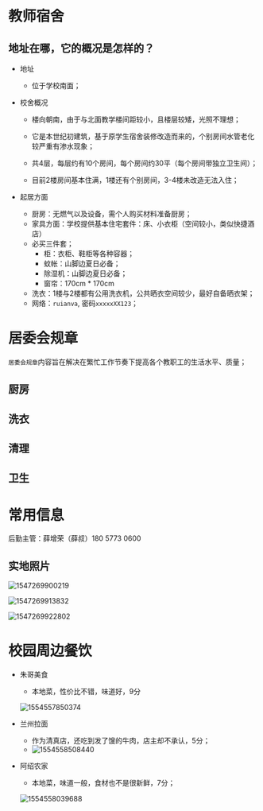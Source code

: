 # 教师宿舍

## 地址在哪，它的概况是怎样的？

- 地址

  - 位于学校南面；
- 校舍概况

  - 楼向朝南，由于与北面教学楼间距较小，且楼层较矮，光照不理想；

  - 它是本世纪初建筑，基于原学生宿舍装修改造而来的，个别房间水管老化较严重有渗水现象；

  - 共4层，每层约有10个房间，每个房间约30平（每个房间带独立卫生间）；

  - 目前2楼房间基本住满，1楼还有个别房间，3-4楼未改造无法入住；

- 起居方面
  - 厨房：无燃气以及设备，需个人购买材料准备厨房；
  - 家具方面：学校提供基本住宅套件：床、小衣柜（空间较小，类似快捷酒店）
  - 必买三件套；
    - 柜：衣柜、鞋柜等各种容器；
    - 蚊帐：山脚边夏日必备；
    - 除湿机：山脚边夏日必备；
    - 窗帘：170cm * 170cm
  - 洗衣：1楼与2楼都有公用洗衣机，公共晒衣空间较少，最好自备晒衣架；
  - 网络：`ruianva`, 密码`xxxxxXX123`；



# 居委会规章

`居委会规章`内容旨在解决在繁忙工作节奏下提高各个教职工的生活水平、质量；



## 厨房

## 洗衣

## 清理

## 卫生





# 常用信息

后勤主管：薛增荣（薛叔）180 5773 0600



## 实地照片

![1547269900219](media/1547269900219.png)

![1547269913832](media/1547269913832.png)

![1547269922802](media/1547269922802.png)





# 校园周边餐饮

- 朱哥美食

  - 本地菜，性价比不错，味道好，9分

  ![1554557850374](media/1554557850374.png)

- 兰州拉面

  - 作为清真店，还吃到发了馊的牛肉，店主却不承认，5分；
  - ![1554558508440](media/1554558508440.png)

- 阿绍农家

  - 本地菜，味道一般，食材也不是很新鲜，7分；

  ![1554558039688](media/1554558039688.png)



